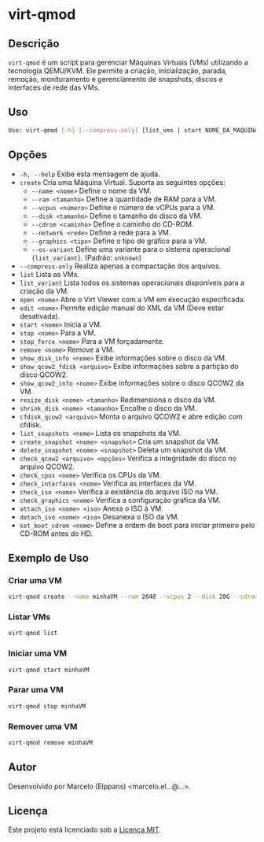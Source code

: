 # virt-qmod

## Descrição
`virt-qmod` é um script para gerenciar Máquinas Virtuais (VMs) utilizando a tecnologia QEMU/KVM. Ele permite a criação, inicialização, parada, remoção, monitoramento e gerenciamento de snapshots, discos e interfaces de rede das VMs.

## Uso
```bash
Uso: virt-qmod [-h] [--compress-only] [list_vms | start NOME_DA_MAQUINA | stop NOME_DA_MAQUINA ...]
```

## Opções
- `-h, --help`                 Exibe esta mensagem de ajuda.
- `create`                     Cria uma Máquina Virtual. Suporta as seguintes opções:
  - `--name <nome>`            Define o nome da VM.
  - `--ram <tamanho>`          Define a quantidade de RAM para a VM.
  - `--vcpus <número>`         Define o número de vCPUs para a VM.
  - `--disk <tamanho>`         Define o tamanho do disco da VM.
  - `--cdrom <caminho>`        Define o caminho do CD-ROM.
  - `--network <rede>`         Define a rede para a VM.
  - `--graphics <tipo>`        Define o tipo de gráfico para a VM.
  - `--os-variant`             Define uma variante para o sistema operacional `{list_variant}`. (Padrão: `unknown`)
- `--compress-only`            Realiza apenas a compactação dos arquivos.
- `list`                       Lista as VMs.
- `list_variant`               Lista todos os sistemas operacionais disponíveis para a criação da VM.
- `open <nome>`                Abre o Virt Viewer com a VM em execução especificada.
- `edit <nome>`                Permite edição manual do XML da VM (Deve estar desativada).
- `start <nome>`               Inicia a VM.
- `stop <nome>`                Para a VM.
- `stop_force <nome>`          Para a VM forçadamente.
- `remove <nome>`              Remove a VM.
- `show_disk_info <nome>`      Exibe informações sobre o disco da VM.
- `show_qcow2_fdisk <arquivo>` Exibe informações sobre a partição do disco QCOW2.
- `show_qcow2_info <nome>`     Exibe informações sobre o disco QCOW2 da VM.
- `resize_disk <nome> <tamanho>` Redimensiona o disco da VM.
- `shrink_disk <nome> <tamanho>` Encolhe o disco da VM.
- `cfdisk_qcow2 <arquivo>`     Monta o arquivo QCOW2 e abre edição com cfdisk.
- `list_snapshots <nome>`      Lista os snapshots da VM.
- `create_snapshot <nome> <snapshot>` Cria um snapshot da VM.
- `delete_snapshot <nome> <snapshot>` Deleta um snapshot da VM.
- `check_qcow2 <arquivo> <opções>` Verifica a integridade do disco no arquivo QCOW2.
- `check_cpus <nome>`          Verifica os CPUs da VM.
- `check_interfaces <nome>`    Verifica as interfaces da VM.
- `check_iso <nome>`           Verifica a existência do arquivo ISO na VM.
- `check_graphics <nome>`      Verifica a configuração gráfica da VM.
- `attach_iso <nome> <iso>`    Anexa o ISO à VM.
- `detach_iso <nome> <iso>`    Desanexa o ISO da VM.
- `set_boot_cdrom <nome>`      Define a ordem de boot para iniciar primeiro pelo CD-ROM antes do HD.

## Exemplo de Uso
### Criar uma VM
```bash
virt-qmod create --name minhaVM --ram 2048 --vcpus 2 --disk 20G --cdrom /caminho/para/iso.iso --network default --graphics spice --os-variant ubuntu20.04
```

### Listar VMs
```bash
virt-qmod list
```

### Iniciar uma VM
```bash
virt-qmod start minhaVM
```

### Parar uma VM
```bash
virt-qmod stop minhaVM
```

### Remover uma VM
```bash
virt-qmod remove minhaVM
```

## Autor
Desenvolvido por Marcelo (Elppans) <marcelo.el...@...>.

## Licença
Este projeto está licenciado sob a [Licença MIT](LICENSE).

